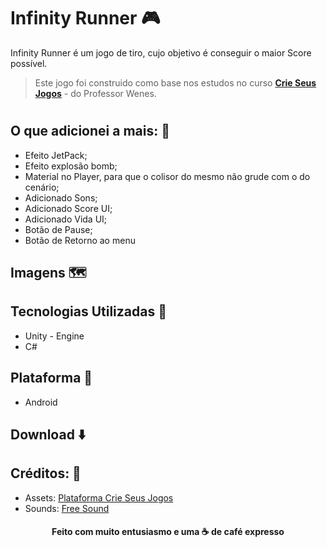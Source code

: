 # Infinity Runner 🎮

Infinity Runner é um jogo de tiro, cujo objetivo é conseguir o maior Score possível.

> Este jogo foi construido como base nos estudos no curso [**Crie Seus Jogos**](https://www.crieseusjogos.com.br/) - do Professor Wenes. 
#
## O que adicionei a mais: 📌
- Efeito JetPack;
- Efeito explosão bomb;
- Material no Player, para que o colisor do mesmo não grude com o do cenário;
- Adicionado Sons;
- Adicionado Score UI;
- Adicionado Vida UI;
- Botão de Pause;
- Botão de Retorno ao menu

## Imagens 🗺️

## Tecnologias Utilizadas 🤖
- Unity - Engine
- C#

## Plataforma 🎈
- Android

## Download ⬇️

## Créditos: 📣
- Assets: [Plataforma Crie Seus Jogos](https://www.crieseusjogos.com.br/)
- Sounds: [Free Sound](https://freesound.org/)

<h4 align="center"><b>Feito com muito entusiasmo  e uma ☕ de café expresso</b></h4>




